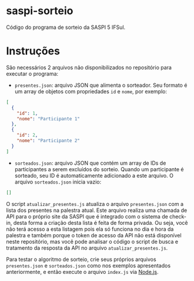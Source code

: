 # saspi-sorteio

Código do programa de sorteio da SASPI 5 IFSul.

# Instruções

São necessários 2 arquivos não disponibilizados no repositório para executar o programa:

- `presentes.json`: arquivo JSON que alimenta o sorteador. Seu formato é um array de objetos com propriedades `id` e `nome`, por exemplo:
```json
[
  {
    "id": 1,
    "nome": "Participante 1"
  },
  {
    "id": 2,
    "nome": "Participante 2"
  }
]
```

- `sorteados.json`: arquivo JSON que contém um array de IDs de participantes a serem excluídos do sorteio. Quando um participante é sorteado, seu ID é automaticamente adicionado a este arquivo. O arquivo `sorteados.json` inicia vazio:
```json
[]
```

O script `atualizar_presentes.js` atualiza o arquivo `presentes.json` com a lista dos presentes na palestra atual. Este arquivo realiza uma chamada de API para o próprio site da SASPI que é integrado com o sistema de check-in, desta forma a criação desta lista é feita de forma privada. Ou seja, você não terá acesso a esta listagem pois ela só funciona no dia e hora da palestra e também porque o token de acesso da API não está disponível neste repositório, mas você pode analisar o código o script de busca e tratamento da resposta da API no arquivo `atualizar_presentes.js`.

Para testar o algoritmo de sorteio, crie seus próprios arquivos `presentes.json` e `sorteados.json` como nos exemplos apresentados anteriormente, e então execute o arquivo `index.js` via [Node.js](http://nodejs.org/).
